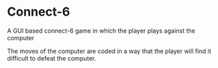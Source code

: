 # Connect-6
A GUI based connect-6 game in which the player plays against the computer

The moves of the computer are coded in a way that the player will find it difficult to defeat the computer.
